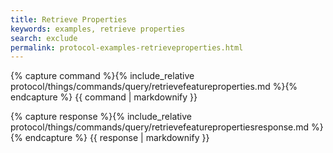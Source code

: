 ```yaml
---
title: Retrieve Properties
keywords: examples, retrieve properties
search: exclude
permalink: protocol-examples-retrieveproperties.html
---
```


{% capture command %}{% include_relative protocol/things/commands/query/retrievefeatureproperties.md %}{% endcapture %}
{{ command | markdownify }}

{% capture response %}{% include_relative protocol/things/commands/query/retrievefeaturepropertiesresponse.md %}{% endcapture %}
{{ response | markdownify }}

